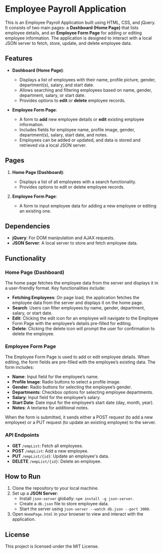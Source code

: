 # Employee Payroll Application

This is an Employee Payroll Application built using HTML, CSS, and jQuery. It consists of two main pages: a **Dashboard (Home Page)** that lists employee details, and an **Employee Form Page** for adding or editing employee information. The application is designed to interact with a local JSON server to fetch, store, update, and delete employee data.

## Features

- **Dashboard (Home Page)**:
  - Displays a list of employees with their name, profile picture, gender, department(s), salary, and start date.
  - Allows searching and filtering employees based on name, gender, department, salary, or start date.
  - Provides options to **edit** or **delete** employee records.

- **Employee Form Page**:
  - A form to **add** new employee details or **edit** existing employee information.
  - Includes fields for employee name, profile image, gender, department(s), salary, start date, and notes.
  - Employees can be added or updated, and data is stored and retrieved via a local JSON server.

## Pages

1. **Home Page (Dashboard)**:
   - Displays a list of all employees with a search functionality.
   - Provides options to edit or delete employee records.

2. **Employee Form Page**:
   - A form to input employee data for adding a new employee or editing an existing one.

## Dependencies

- **jQuery**: For DOM manipulation and AJAX requests.
- **JSON Server**: A local server to store and fetch employee data.

## Functionality

### Home Page (Dashboard)

The home page fetches the employee data from the server and displays it in a user-friendly format. Key functionalities include:

- **Fetching Employees**: On page load, the application fetches the employee data from the server and displays it on the home page.
- **Search**: Users can filter employees by name, gender, department, salary, or start date.
- **Edit**: Clicking the edit icon for an employee will navigate to the Employee Form Page with the employee’s details pre-filled for editing.
- **Delete**: Clicking the delete icon will prompt the user for confirmation to delete the employee.

### Employee Form Page

The Employee Form Page is used to add or edit employee details. When editing, the form fields are pre-filled with the employee’s existing data. The form includes:

- **Name**: Input field for the employee’s name.
- **Profile Image**: Radio buttons to select a profile image.
- **Gender**: Radio buttons for selecting the employee’s gender.
- **Departments**: Checkbox options for selecting employee departments.
- **Salary**: Input field for the employee’s salary.
- **Start Date**: Date input for the employee’s start date (day, month, year).
- **Notes**: A textarea for additional notes.

When the form is submitted, it sends either a POST request (to add a new employee) or a PUT request (to update an existing employee) to the server.

### API Endpoints

- **GET** `/empList`: Fetch all employees.
- **POST** `/empList`: Add a new employee.
- **PUT** `/empList/{id}`: Update an employee's data.
- **DELETE** `/empList/{id}`: Delete an employee.

## How to Run

1. Clone the repository to your local machine.
2. Set up a **JSON Server**:
   - Install `json-server` globally: `npm install -g json-server`.
   - Create a `db.json` file to store employee data.
   - Start the server using `json-server --watch db.json --port 3000`.
3. Open `HomePage.html` in your browser to view and interact with the application.

## License

This project is licensed under the MIT License.
